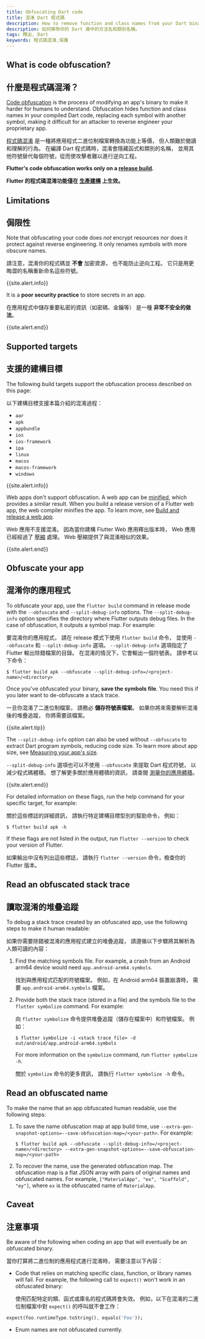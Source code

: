 ```yaml
---
title: Obfuscating Dart code
title: 混淆 Dart 程式碼
description: How to remove function and class names from your Dart binary.
description: 如何移除你的 Dart 庫中的方法名和類別名稱。
tags: 釋出, Dart
keywords: 程式碼混淆,保護
---
```


<?code-excerpt path-base="deployment/obfuscate"?>

## What is code obfuscation?

## 什麼是程式碼混淆？

[Code obfuscation][] is the process of modifying an
app's binary to make it harder for humans to understand.
Obfuscation hides function and class names in your
compiled Dart code, replacing each symbol with
another symbol, making it difficult for an attacker
to reverse engineer your proprietary app.

[程式碼混淆][Code obfuscation] 是一種將應用程式二進位制檔案轉換為功能上等價，
但人類難於閱讀和理解的行為。
在編譯 Dart 程式碼時，混淆會隱藏函式和類別的名稱，
並用其他符號替代每個符號，從而使攻擊者難以進行逆向工程。

**Flutter's code obfuscation works
only on a [release build][].**

**Flutter 的程式碼混淆功能僅在 [生產建構][release build] 上生效。**

[Code obfuscation]: https://en.wikipedia.org/wiki/Obfuscation_(software)
[release build]: {{site.url}}/testing/build-modes#release

## Limitations

## 侷限性

Note that obfuscating your code does _not_
encrypt resources nor does it protect against
reverse engineering.
It only renames symbols with more obscure names.

請注意，混淆你的程式碼並 **不會** 加密資源，
也不能防止逆向工程。
它只是用更晦澀的名稱重新命名這些符號。

{{site.alert.info}}

  It is a **poor security practice** to
  store secrets in an app.

  在應用程式中儲存重要私密的資訊（如密碼、金鑰等）
  是一種 **非常不安全的做法**。

{{site.alert.end}}

## Supported targets

## 支援的建構目標

The following build targets
support the obfuscation process
described on this page:

以下建構目標支援本篇介紹的混淆過程：

* `aar`
* `apk`
* `appbundle`
* `ios`
* `ios-framework`
* `ipa`
* `linux`
* `macos`
* `macos-framework`
* `windows`

{{site.alert.info}}

  Web apps don't support obfuscation.
  A web app can be [minified][], which provides a similar result.
  When you build a release version of a Flutter web app,
  the web compiler minifies the app. To learn more,
  see [Build and release a web app][].

  Web 應用不支援混淆。
  因為當你建構 Flutter Web 應用釋出版本時，
  Web 應用已經經過了 [壓縮][minified] 處理。
  Web 壓縮提供了與混淆相似的效果。

{{site.alert.end}}

[Build and release a web app]: {{site.url}}/deployment/web
[minified]: https://en.wikipedia.org/wiki/Minification_(programming)

## Obfuscate your app

## 混淆你的應用程式

To obfuscate your app, use the `flutter build` command
in release mode
with the `--obfuscate` and  `--split-debug-info` options.
The `--split-debug-info` option specifies the directory
where Flutter outputs debug files.
In the case of obfuscation, it outputs a symbol map.
For example:

要混淆你的應用程式，
請在 release 模式下使用 `flutter build` 命令，
並使用 `--obfuscate` 和 `--split-debug-info` 選項。
`--split-debug-info` 選項指定了 Flutter 輸出除錯檔案的目錄。
在混淆的情況下，它會輸出一個符號表。
請參考以下命令：

```terminal
$ flutter build apk --obfuscate --split-debug-info=/<project-name>/<directory>
```

Once you've obfuscated your binary, **save
the symbols file**. You need this if you later
want to de-obfuscate a stack trace.

一旦你混淆了二進位制檔案，
請務必 **儲存符號表檔案**。
如果你將來需要解析混淆後的堆疊追蹤，
你將需要該檔案。

{{site.alert.tip}}

  The `--split-debug-info` option can also be used without `--obfuscate`
  to extract Dart program symbols, reducing code size.
  To learn more about app size, see [Measuring your app's size][].

  `--split-debug-info` 選項也可以不使用 `--obfuscate` 來提取 Dart 程式符號，
  以減少程式碼體積。
  想了解更多關於應用體積的資訊，
  請查閱 [測量你的應用體積][Measuring your app's size]。

{{site.alert.end}}

[Measuring your app's size]: {{site.url}}/perf/app-size

For detailed information on these flags, run
the help command for your specific target, for example:

關於這些標誌的詳細資訊，
請執行特定建構目標型別的幫助命令，
例如：

```terminal
$ flutter build apk -h
```

If these flags are not listed in the output,
run `flutter --version` to check your version of Flutter.

如果輸出中沒有列出這些標誌，
請執行 `flutter --version` 命令，檢查你的 Flutter 版本。

## Read an obfuscated stack trace

## 讀取混淆的堆疊追蹤

To debug a stack trace created by an obfuscated app,
use the following steps to make it human readable:

如果你需要除錯被混淆的應用程式建立的堆疊追蹤，
請遵循以下步驟將其解析為人類可讀的內容：

1. Find the matching symbols file.
   For example, a crash from an Android arm64
   device would need `app.android-arm64.symbols`.

   找到與應用程式匹配的符號檔案。
   例如，在 Android arm64 裝置崩潰時，
   需要 `app.android-arm64.symbols` 檔案。

1. Provide both the stack trace (stored in a file)
   and the symbols file to the `flutter symbolize` command.
   For example:

   向 `flutter symbolize` 命令提供堆疊追蹤（儲存在檔案中）和符號檔案。
   例如：

   ```terminal
   $ flutter symbolize -i <stack trace file> -d out/android/app.android-arm64.symbols
   ```

   For more information on the `symbolize` command,
   run `flutter symbolize -h`.

   關於 `symbolize` 命令的更多資訊，
   請執行 `flutter symbolize -h` 命令。

## Read an obfuscated name

To make the name that an app obfuscated human readable,
use the following steps:

1. To save the name obfuscation map at app build time,
   use `--extra-gen-snapshot-options=--save-obfuscation-map=/<your-path>`.
   For example:

   ```terminal
   $ flutter build apk --obfuscate --split-debug-info=/<project-name>/<directory> --extra-gen-snapshot-options=--save-obfuscation-map=/<your-path>
   ```

1. To recover the name, use the generated obfuscation map.
   The obfuscation map is a flat JSON array with pairs of
   original names and obfuscated names. For example,
   `["MaterialApp", "ex", "Scaffold", "ey"]`, where `ex`
   is the obfuscated name of `MaterialApp`.

## Caveat

## 注意事項

Be aware of the following when coding an app that will
eventually be an obfuscated binary.

當你打算將二進位制的應用程式進行混淆時，
需要注意以下內容：

* Code that relies on matching specific class, function,
  or library names will fail.
  For example, the following call to `expect()` won't
  work in an obfuscated binary:

  使用匹配特定的類、函式或庫名的程式碼將會失效。
  例如，以下在混淆的二進位制檔案中對 `expect()` 的呼叫就不會工作：

<?code-excerpt "lib/main.dart (Expect)"?>
```dart
expect(foo.runtimeType.toString(), equals('Foo'));
```

* Enum names are not obfuscated currently.
